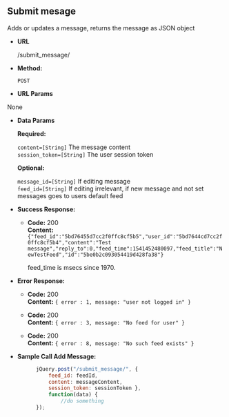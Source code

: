 **Submit mesage**
----
  Adds or updates a message, returns the message as JSON object

* **URL**

  /submit_message/

* **Method:**

  `POST`
  
*  **URL Params**

None

* **Data Params**

     **Required:**
 
   `content=[String]` The message content<br />
   `session_token=[String]` The user session token<br />

     **Optional:**

   `message_id=[String]` If editing message<br />
   `feed_id=[String]` If editing irrelevant, if new message and not set messages goes to users default feed<br />

* **Success Response:**

  * **Code:** 200 <br />
    **Content:** `{"feed_id":"5bd76455d7cc2f0ffc8cf5b5","user_id":"5bd7644cd7cc2f0ffc8cf5b4","content":"Test message","reply_to":0,"feed_time":1541452480097,"feed_title":"NewTestFeed","id":"5be0b2c093054419d428fa38"}`

    feed_time is msecs since 1970.
 
* **Error Response:**

  * **Code:** 200  <br />
    **Content:** `{ error : 1, message: "user not logged in" }`

  * **Code:** 200  <br />
    **Content:** `{ error : 3, message: "No feed for user" }`

  * **Code:** 200  <br />
    **Content:** `{ error : 8, message: "No such feed exists" }`


* **Sample Call Add Message:**

  ```javascript
        jQuery.post("/submit_message/", { 
            feed_id: feedId,
            content: messageContent, 
            session_token: sessionToken }, 
            function(data) {
                //do something
        });
  ```